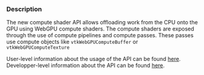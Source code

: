 ### Description

The new compute shader API allows offloading work from the CPU onto the GPU using WebGPU compute shaders.
The compute shaders are exposed through the use of compute pipelines and compute passes. These passes use
compute objects like `vtkWebGPUComputeBuffer` or `vtkWebGPUComputeTexture`

User-level information about the usage of the API can be found [here](../../../Rendering/WebGPU/doc/webgpu-compute-api-user.md).
Developper-level information about the API can be found [here](../../../Rendering/WebGPU/doc/webgpu-compute-api-dev.md).
